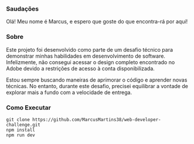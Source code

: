 ### Saudações

Olá! Meu nome é Marcus, e espero que goste do que encontra-rá por aqui!

### Sobre

Este projeto foi desenvolvido como parte de um desafio técnico para demonstrar minhas habilidades em desenvolvimento de software. Infelizmente, não consegui acessar o design completo encontrado no Adobe devido a restrições de acesso à conta disponibilizada.

Estou sempre buscando maneiras de aprimorar o código e aprender novas técnicas. No entanto, durante este desafio, precisei equilibrar a vontade de explorar mais a fundo com a velocidade de entrega.

### Como Executar

```
git clone https://github.com/MarcusMartins38/web-developer-challenge.git
npm install
npm run dev
```
